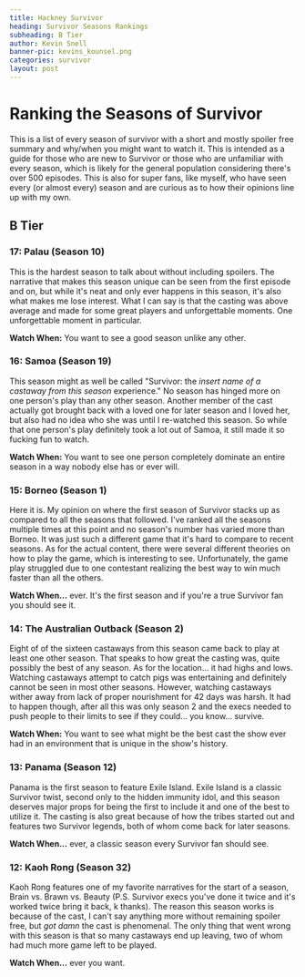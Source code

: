 ```yaml
---
title: Hackney Survivor
heading: Survivor Seasons Rankings
subheading: B Tier
author: Kevin Snell
banner-pic: kevins_kounsel.png
categories: survivor
layout: post
---
```


# Ranking the Seasons of Survivor
This is a list of every season of survivor with a short and mostly spoiler free summary and why/when you might want to watch it. This is intended as a guide for those who are new to Survivor or those who are unfamiliar with every season, which is likely for the general population considering there's over 500 episodes. This is also for super fans, like myself, who have seen every (or almost every) season and are curious as to how their opinions line up with my own.
## B Tier 
### 17: Palau (Season 10) 
This is the hardest season to talk about without including spoilers. The narrative that makes this season unique can be seen from the first episode and on, but while it's neat and only ever happens in this season, it's also what makes me lose interest. What I can say is that the casting was above average and made for some great players and unforgettable moments. One unforgettable moment in particular. 

**Watch When:** You want to see a good season unlike any other. 
### 16: Samoa (Season 19)
This season might as well be called "Survivor: the *insert name of a castaway from this season* experience." No season has hinged more on one person's play than any other season. Another member of the cast actually got brought back with a loved one for later season and I loved her, but also had no idea who she was until I re-watched this season. So while that one person's play definitely took a lot out of Samoa, it still made it so fucking fun to watch. 

**Watch When:** You want to see one person completely dominate an entire season in a way nobody else has or ever will. 
### 15: Borneo (Season 1)
Here it is. My opinion on where the first season of Survivor stacks up as compared to all the seasons that followed. I've ranked all the seasons multiple times at this point and no season's number has varied more than Borneo. It was just such a different game that it's hard to compare to recent seasons. As for the actual content, there were several different theories on how to play the game, which is interesting to see. Unfortunately, the game play struggled due to one contestant realizing the best way to win much faster than all the others. 

**Watch When...** ever. It's the first season and if you're a true Survivor fan you should see it. 
### 14: The Australian Outback (Season 2) 
Eight of of the sixteen castaways from this season came back to play at least one other season. That speaks to how great the casting was, quite possibly the best of any season. As for the location... it had highs and lows. Watching castaways attempt to catch pigs was entertaining and definitely cannot be seen in most other seasons. However, watching castaways wither away from lack of proper nourishment for 42 days was harsh. It had to happen though, after all this was only season 2 and the execs needed to push people to their limits to see if they could... you know... survive. 

**Watch When:** You want to see what might be the best cast the show ever had in an environment that is unique in the show's history. 
### 13: Panama (Season 12)
Panama is the first season to feature Exile Island. Exile Island is a classic Survivor twist, second only to the hidden immunity idol, and this season deserves major props for being the first to include it and one of the best to utilize it. The casting is also great because of how the tribes started out and features two Survivor legends, both of whom come back for later seasons. 

**Watch When...** ever, a classic season every Survivor fan should see. 
### 12: Kaoh Rong (Season 32)
Kaoh Rong features one of my favorite narratives for the start of a season, Brain vs. Brawn vs. Beauty (P.S. Survivor execs you've done it twice and it's worked twice bring it back, k thanks). The reason this season works is because of the cast, I can't say anything more without remaining spoiler free, but *got damn* the cast is phenomenal. The only thing that went wrong with this season is that so many castaways end up leaving, two of whom had much more game left to be played. 

**Watch When...** ever you want. 